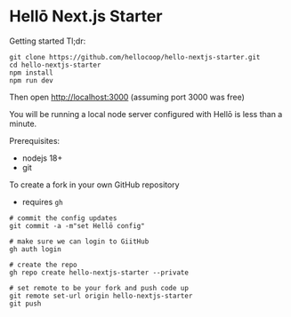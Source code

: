 # Hellō Next.js Starter

Getting started Tl;dr:

```
git clone https://github.com/hellocoop/hello-nextjs-starter.git
cd hello-nextjs-starter
npm install
npm run dev
```

Then open <http://localhost:3000> (assuming port 3000 was free)

You will be running a local node server configured with Hellō is less than a minute.

Prerequisites:

- nodejs 18+
- git

To create a fork in your own GitHub repository

- requires `gh` 

```
# commit the config updates
git commit -a -m"set Hellō config"

# make sure we can login to GiitHub
gh auth login

# create the repo 
gh repo create hello-nextjs-starter --private

# set remote to be your fork and push code up
git remote set-url origin hello-nextjs-starter
git push
```